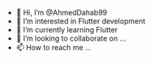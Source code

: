 - 👋 Hi, I’m @AhmedDahab99
- 👀 I’m interested in Flutter development
- 🌱 I’m currently learning Flutter
- 💞️ I’m looking to collaborate on ...
- 📫 How to reach me ...

<!---
AhmedDahab99/AhmedDahab99 is a ✨ special ✨ repository because its `README.md` (this file) appears on your GitHub profile.
You can click the Preview link to take a look at your changes.
--->
